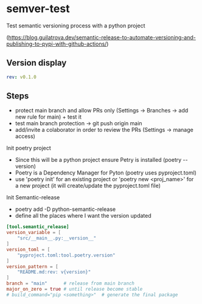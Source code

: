 # semver-test
Test semantic versioning process with a python project

(https://blog.guilatrova.dev/semantic-release-to-automate-versioning-and-publishing-to-pypi-with-github-actions/)

## Version display

```yaml
rev: v0.1.0
```

## Steps

* protect main branch and allow PRs only (Settings -> Branches -> add new rule for main) + test it
* test main branch protection -> git push origin main
* add/invite a colaborator in order to review the PRs (Settings -> manage access)

Init poetry project

* Since this will be a python project ensure Petry is installed (poetry --version)
* Poetry is a Dependency Manager for Pyton (poetry uses pyproject.toml)
* use 'poetry init' for an existing project or 'poetry new <proj_name>' for a new project (it will create/update the pyproject.toml file)

Init Semantic-release

* poetry add -D python-semantic-release
* define all the places where I want the version updated

``` toml
[tool.semantic_release]
version_variable = [
    "src/__main__.py:__version__"
]
version_toml = [
    "pyproject.toml:tool.poetry.version"
]
version_pattern = [
    "README.md:rev: v{version}" 
]
branch = "main"      # release from main branch
major_on_zero = true # until release become stable
# build_command="pip <something>"  # generate the final package
```